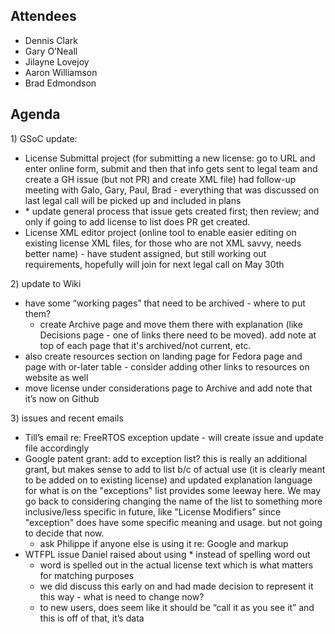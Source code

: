 ## Attendees

  - Dennis Clark
  - Gary O’Neall
  - Jilayne Lovejoy
  - Aaron Williamson
  - Brad Edmondson

## Agenda

1\) GSoC update:

  - License Submittal project (for submitting a new license: go to URL
    and enter online form, submit and then that info gets sent to legal
    team and create a GH issue (but not PR) and create XML file) had
    follow-up meeting with Galo, Gary, Paul, Brad - everything that was
    discussed on last legal call will be picked up and included in plans
  - \* update general process that issue gets created first; then
    review; and only if going to add license to list does PR get
    created.
  - License XML editor project (online tool to enable easier editing on
    existing license XML files, for those who are not XML savvy, needs
    better name) - have student assigned, but still working out
    requirements, hopefully will join for next legal call on May 30th

2\) update to Wiki

  - have some “working pages” that need to be archived - where to put
    them?
      - create Archive page and move them there with explanation (like
        Decisions page - one of links there need to be moved). add note
        at top of each page that it's archived/not current, etc.
  - also create resources section on landing page for Fedora page and
    page with or-later table - consider adding other links to resources
    on website as well
  - move license under considerations page to Archive and add note that
    it’s now on Github

3\) issues and recent emails

  - Till’s email re: FreeRTOS exception update - will create issue and
    update file accordingly
  - Google patent grant: add to exception list? this is really an
    additional grant, but makes sense to add to list b/c of actual use
    (it is clearly meant to be added on to existing license) and updated
    explanation language for what is on the "exceptions" list provides
    some leeway here. We may go back to considering changing the name of
    the list to something more inclusive/less specific in future, like
    "License Modifiers" since "exception" does have some specific
    meaning and usage. but not going to decide that now.
      - ask Philippe if anyone else is using it re: Google and markup
  - WTFPL issue Daniel raised about using \* instead of spelling word
    out
      - word is spelled out in the actual license text which is what
        matters for matching purposes
      - we did discuss this early on and had made decision to represent
        it this way - what is need to change now?
      - to new users, does seem like it should be “call it as you see
        it” and this is off of that, it’s data
